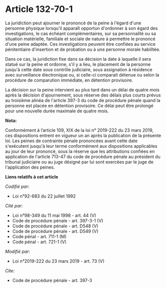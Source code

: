 # Article 132-70-1

La juridiction peut ajourner le prononcé de la peine à l'égard d'une personne physique lorsqu'il apparaît opportun d'ordonner
à son égard des investigations, le cas échéant complémentaires, sur sa personnalité ou sa situation matérielle, familiale et
sociale de nature à permettre le prononcé d'une peine adaptée. Ces investigations peuvent être confiées au service
pénitentiaire d'insertion et de probation ou à une personne morale habilitée.

Dans ce cas, la juridiction fixe dans sa décision la date à laquelle il sera statué sur la peine et ordonne, s'il y a lieu,
le placement de la personne jusqu'à cette date sous contrôle judiciaire, sous assignation à résidence avec surveillance
électronique ou, si celle-ci comparait détenue ou selon la procédure de comparution immédiate, en détention provisoire.

La décision sur la peine intervient au plus tard dans un délai de quatre mois après la décision d'ajournement, sous réserve
des délais plus courts prévus au troisième alinéa de l'article 397-3 du code de procédure pénale quand la personne est placée
en détention provisoire. Ce délai peut être prolongé pour une nouvelle durée maximale de quatre mois.

**Nota:**

Conformément à l’article 109, XIX de la loi n° 2019-222 du 23 mars 2019, ces dispositions entrent en vigueur un an après la
publication de la présente loi. Les peines de contrainte pénale prononcées avant cette date s'exécutent jusqu'à leur terme
conformément aux dispositions applicables au jour de leur prononcé, sous la réserve que les attributions confiées en
application de l'article 713-47 du code de procédure pénale au président du tribunal judiciaire ou au juge désigné par lui
sont exercées par le juge de l'application des peines.

**Liens relatifs à cet article**

_Codifié par_:

  - Loi n°92-683 du 22 juillet 1992

_Cité par_:

  - Loi n°98-349 du 11 mai 1998 - art. 44 (V)
  - Code de procédure pénale - art. 397-3-1 (V)
  - Code de procédure pénale - art. D548 (V)
  - Code de procédure pénale - art. D549 (V)
  - Code pénal - art. 711-1 (M)
  - Code pénal - art. 721-1 (V)

_Modifié par_:

  - Loi n°2019-222 du 23 mars 2019 - art. 73 (V)

_Cite_:

  - Code de procédure pénale - art. 397-3
